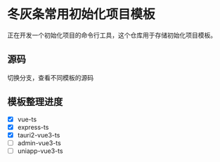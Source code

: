 # 冬灰条常用初始化项目模板

正在开发一个初始化项目的命令行工具，这个仓库用于存储初始化项目模板。

## 源码

切换分支，查看不同模板的源码

## 模板整理进度

- [x] vue-ts
- [x] express-ts
- [x] tauri2-vue3-ts
- [ ] admin-vue3-ts
- [ ] uniapp-vue3-ts
